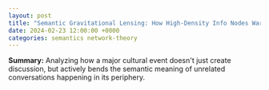 ```yaml
---
layout: post
title: "Semantic Gravitational Lensing: How High-Density Info Nodes Warp Local Discourse"
date: 2024-02-23 12:00:00 +0000
categories: semantics network-theory
---
```


**Summary:** Analyzing how a major cultural event doesn't just create discussion, but actively bends the semantic meaning of unrelated conversations happening in its periphery.